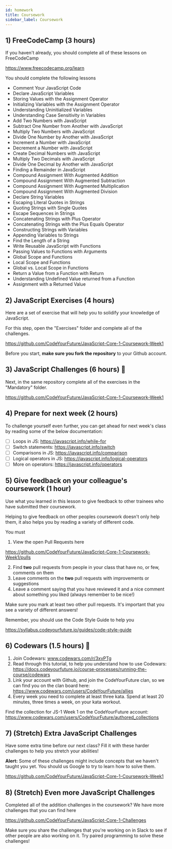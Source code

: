 ```yaml
---
id: homework
title: Coursework
sidebar_label: Coursework
---
```


## 1) FreeCodeCamp (3 hours)

If you haven't already, you should complete all of these lessons on FreeCodeCamp

https://www.freecodecamp.org/learn

You should complete the following lessons

- Comment Your JavaScript Code
- Declare JavaScript Variables
- Storing Values with the Assignment Operator
- Initializing Variables with the Assignment Operator
- Understanding Uninitialized Variables
- Understanding Case Sensitivity in Variables
- Add Two Numbers with JavaScript
- Subtract One Number from Another with JavaScript
- Multiply Two Numbers with JavaScript
- Divide One Number by Another with JavaScript
- Increment a Number with JavaScript
- Decrement a Number with JavaScript
- Create Decimal Numbers with JavaScript
- Multiply Two Decimals with JavaScript
- Divide One Decimal by Another with JavaScript
- Finding a Remainder in JavaScript
- Compound Assignment With Augmented Addition
- Compound Assignment With Augmented Subtraction
- Compound Assignment With Augmented Multiplication
- Compound Assignment With Augmented Division
- Declare String Variables
- Escaping Literal Quotes in Strings
- Quoting Strings with Single Quotes
- Escape Sequences in Strings
- Concatenating Strings with Plus Operator
- Concatenating Strings with the Plus Equals Operator
- Constructing Strings with Variables
- Appending Variables to Strings
- Find the Length of a String
- Write Reusable JavaScript with Functions
- Passing Values to Functions with Arguments
- Global Scope and Functions
- Local Scope and Functions
- Global vs. Local Scope in Functions
- Return a Value from a Function with Return
- Understanding Undefined Value returned from a Function
- Assignment with a Returned Value

## 2) JavaScript Exercises (4 hours)

Here are a set of exercise that will help you to solidify your knowledge of JavaScript.

For this step, open the "Exercises" folder and complete all of the challenges.

https://github.com/CodeYourFuture/JavaScript-Core-1-Coursework-Week1

Before you start, **make sure you fork the repository** to your Github account.

## 3) JavaScript Challenges (6 hours) 🔑

Next, in the same repository complete all of the exercises in the "Mandatory" folder.

https://github.com/CodeYourFuture/JavaScript-Core-1-Coursework-Week1

## 4) Prepare for next week (2 hours)

To challenge yourself even further, you can get ahead for next week's class by reading some of the below documentation:

- [ ] Loops in JS: https://javascript.info/while-for
- [ ] Switch statements: https://javascript.info/switch
- [ ] Comparisons in JS: https://javascript.info/comparison
- [ ] Logical operators in JS: https://javascript.info/logical-operators
- [ ] More on operators: https://javascript.info/operators

## 5) Give feedback on your colleague's coursework (1 hour)

Use what you learned in this lesson to give feedback to other trainees who have submitted their coursework.

Helping to give feedback on other peoples coursework doesn't only help them, it also helps you by reading a variety of different code.

You must

1. View the open Pull Requests here

https://github.com/CodeYourFuture/JavaScript-Core-1-Coursework-Week1/pulls

2. Find **two** pull requests from people in your class that have no, or few, comments on them
3. Leave comments on the **two** pull requests with improvements or suggestions
4. Leave a comment saying that you have reviewed it and a nice comment about something you liked (always remember to be nice!)

Make sure you mark at least two other pull requests. It's important that you see a variety of different answers!

Remember, you should use the Code Style Guide to help you

https://syllabus.codeyourfuture.io/guides/code-style-guide

## 6) Codewars (1.5 hours) 🔑

1. Join Codewars: www.codewars.com/r/3xvPTg
2. Read through this tutorial, to help you understand how to use Codewars: https://docs.codeyourfuture.io/course-processes/running-the-course/codewars
3. Link your account with Github, and join the CodeYourFuture clan, so we can find you on the clan board here: https://www.codewars.com/users/CodeYourFuture/allies 
4. Every week you need to complete at least three kata. Spend at least 20 minutes, three times a week, on your kata workout.

Find the collection for JS-1 Week 1 on the CodeYourFuture account: https://www.codewars.com/users/CodeYourFuture/authored_collections

## 7) (Stretch) Extra JavaScript Challenges

Have some extra time before our next class? Fill it with these harder challenges to help you stretch your abilities!

**Alert:** Some of these challenges might include concepts that we haven't taught you yet. You should us Google to try to learn how to solve them.

https://github.com/CodeYourFuture/JavaScript-Core-1-Coursework-Week1

## 8) (Stretch) Even more JavaScript Challenges

Completed all of the addition challenges in the coursework? We have more challenges that you can find here

https://github.com/CodeYourFuture/JavaScript-Core-1-Challenges

Make sure you share the challenges that you're working on in Slack to see if other people are also working on it. Try paired programming to solve these challenges!
